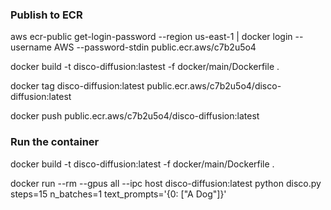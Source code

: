 ### Publish to ECR
aws ecr-public get-login-password --region us-east-1 | docker login --username AWS --password-stdin public.ecr.aws/c7b2u5o4

docker build -t disco-diffusion:lastest -f docker/main/Dockerfile .

docker tag disco-diffusion:latest public.ecr.aws/c7b2u5o4/disco-diffusion:latest

docker push public.ecr.aws/c7b2u5o4/disco-diffusion:latest

### Run the container

docker build -t disco-diffusion:latest -f docker/main/Dockerfile .

docker run --rm --gpus all --ipc host disco-diffusion:latest python disco.py steps=15 n_batches=1 text_prompts='{0: ["A Dog"]}'
